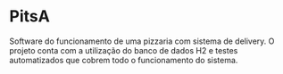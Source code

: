 # PitsA
 Software do funcionamento de uma pizzaria com sistema de delivery. 
 O projeto conta com a utilização do banco de dados H2 e testes 
 automatizados que cobrem todo o funcionamento do sistema. 
